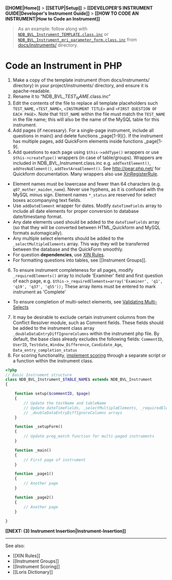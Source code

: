 **[[HOME|Home]]** > **[[SETUP|Setup]]** > **[[DEVELOPER'S INSTRUMENT GUIDE|Developer's Instrument Guide]]** > **[[HOW TO CODE AN INSTRUMENT|How to Code an Instrument]]**

> As an example: follow along with [`NDB_BVL_Instrument_TEMPLATE.class.inc`](https://github.com/aces/Loris/blob/master/docs/instruments/NDB_BVL_Instrument_TEMPLATE.class.inc) or [`NDB_BVL_Instrument_mri_parameter_form.class.inc`](https://github.com/aces/Loris/blob/master/docs/instruments/NDB_BVL_Instrument_mri_parameter_form.class.inc) from [docs/instruments/](https://github.com/aces/Loris/tree/master/docs/instruments) directory. 

# Code an Instrument in PHP
1. Make a copy of the template instrument (from docs/instruments/ directory) in your project/instruments/ directory, and ensure it is apache-readable.  
1. Rename it to  “NDB_BVL_$TEST_NAME$.class.inc”
1. Edit the contents of the file to replace all template placeholders such `TEST_NAME`, `<TEST_NAME>`, `<INSTRUMENT TITLE>` and `<FIRST QUESTION OF EACH PAGE>`.  Note that `TEST_NAME` within the file must match the `TEST_NAME` in the file name; this will also be the name of the MySQL table for this instrument. 
1. Add pages (if necessary). For a single-page instrument, include all questions in main() and delete functions _page[1-9]{}. If the instrument has multiple pages, add QuickForm elements inside functions _page[1-9].
1. Add questions to each page using `$this->addType()` wrappers or use `$this->createType()` wrappers (in case of table/groups).  Wrappers are included in NDB_BVL_Instrument.class.inc e.g. `addTextElement()`, `addYesNoElement()`, `addTextAreaElement()`. See <http://pear.php.net/> for Quickform documentation. Many wrappers also use [XinRegisterRule](https://github.com/aces/Loris/wiki/XIN-Rules).
  * Element names must be lowercase and fewer than 64 characters (e.g. `q07_mother_maiden_name`). Never use hyphens, as it is confused with the MySQL minus sign. Element names `*_status` are reserved for select boxes accompanying text fields.
  * Use `addDateElement` wrapper for dates. Modify `dateTimeFields` array to include all date elements for proper conversion to database date/timestamp format.
  * Any date elements used should be added to the `dateTimeFields` array (so that they will be converted between HTML_Quickform and MySQL formats automagically).
  * Any multiple select elements should be added to the `_selectMultipleElements` array.  This way they will be transferred between the database and the QuickForm smoothly.
  * For question **dependencies**, use [XIN Rules](https://github.com/aces/Loris/wiki/XIN-Rules).
  * For formatting questions into tables, see [[Instrument Groups]].
6. To ensure instrument completeness for all pages, modify `_requiredElements()` array to include 'Examiner' field and first question of each page, e.g. `$this->_requiredElements=array('Examiner', 'q1', 'q19', 'q37', 'q55'));` These array items must be entered to mark instrument as 'Complete'
  * To ensure completion of multi-select elements, see [Validating Multi-Selects](https://github.com/aces/Loris/wiki/XIN-Rules#validating-multi-selects)
7. It may be desirable to exclude certain instrument columns from the Conflict Resolver module, such as Comment fields. These fields should be added to the instrument class array `_doubleDataEntryDiffIgnoreColumns` within the instrument php file.  By default, the base class already excludes the following fields: `CommentID`, `UserID`, `Testdate`, `Window_Difference`, `Candidate_Age`, `Data_entry_completion_status`
8. For scoring functionality, [implement scoring](https://github.com/aces/Loris/wiki/Instrument-Scoring) through a separate script or a function within the instrument class.

```php
<?php
// Basic Instrument structure
class NDB_BVL_Instrument_$TABLE_NAME$ extends NDB_BVL_Instrument
{

    function setup($commentID, $page)
    {
        // Update the testName and tableName
        // Update dateTimeFields, _selectMultipleElements, _requiredElements,
        // _doubleDataEntryDiffIgnoreColumns arrays
    }	

    function _setupForm()
    {
        // Update preg_match function for multi-paged instruments
    }

    function _main()
    {
        // First page of instrument
    }

    function _page1()
    {
        // Another page
    }

    function _page2()
    {
        // Another page
    }
	
} 
```


**[[NEXT: (3) Instrument Insertion|Instrument-Insertion]]**

----
See also:
* [[XIN Rules]]
* [[Instrument Groups]]
* [[Instrument Scoring]]
* [[Loris Dictionary]]
